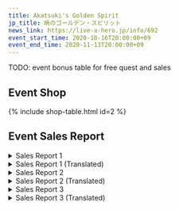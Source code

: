 ```yaml
---
title: Akatsuki's Golden Spirit
jp_title: 暁のゴールデン・スピリット
news_link: https://live-a-hero.jp/info/692
event_start_time: 2020-10-16T20:00:00+09
event_end_time: 2020-11-13T20:00:00+09
---
```




TODO: event bonus table for free quest and sales

## Event Shop

{% include shop-table.html id=2 %}

## Event Sales Report

<details><summary>Sales Report 1</summary>
<p>情報収集のための捜査活動中。<br><code>character0</code>と<code>character1</code>は、とある店舗を訪れる。<br>全ては事 件解決のカギを握る為……<br><br>しかし、何やら様子がおかしい。<br><code>character1</code>が裏手に回り込むと、黒煙が上がっ ている。<br><code>character1</code>の声を聞いた<code>character0</code>はすかさずドアを破り、<br>中に飛び込んだ。<br><br><code>character0</code>は倒れて動けなくなっている店主を発見。<br><code>character1</code>の声を頼りに、煙の中、店主を担いで脱出。<br><code>character1</code>は手頃なバケツで必死に消火活動を行う。<br><br>結果、２人の活躍のお陰で、店主の命は助 かった。<br>偶然とはいえ、大手柄。めでたしめでたし。<br><br>……何かを忘れているような気がするが、<br>きっと気のせいだろう。
</p>
</details>

<details><summary>Sales Report 1 (Translated)</summary>
<p>Forming an investigation team to collect information,<br><code>character0</code>and<code>character1</code>visit a certain store Hoping to the find the key to solving the case...<br><br>However, something is wrong.<br>When<code>character1</code>enters the back area, they realize the air is thick with black smoke.<br>Upon hearing the shout from<code>character1</code>,<code>character0</code>quickly broke down the door and hurried in.<br><br><code>character0</code>discovers the shopkeeper who is stuck behind collapsed, burning debris.<br>Following<code>character1</code>'s voice to safety, they escape the fire with the owner.<br><code>character1</code>quickly douses the fire with a nearby bucket.<br><br>Thanks to the pair's cooperation, the owner's life was saved.<br>Although it is just a coincidence they happened to be there, they're quite happy.<br><br>......But somehow, it feels like they forgot something?
</p>
</details>

<details><summary>Sales Report 2</summary>
<p>休業中の酒場の店内清掃中。<br><code>character0</code>は戸棚を拭き、<code>character1</code>は床を磨く。<br>棚には、な かなかにいい値段のしそうな<br>食器がずらりと並んでいる。<br><br>すると、うっかり手が滑ってしまい、<br>食器のひとつが床に落下。<br><code>character0</code>はお高そうなグラスを割ってしまう。<br><br>慌てる<code>character0</code>のもとに、すかさず駆けつける<code>character1</code>。<br>ほうきとチリトリで、丁寧に破片を片付けた。<br><code>character1</code>のお陰で、床には全く痕跡は残らなかった。<br><br>このことは、２人だけの秘密にしようと、<br><code>character0</code>と<code>character1</code>は固く誓い合ったのだった。<br><br>後日、割ったグラスの請求書が、<br>パラレルフライト社に届いたという。
</p>
</details>

<details><summary>Sales Report 2 (Translated)</summary>
<p>Today's task is cleaning the inside of a bar after closing time.<br><code>character0</code>wipes the cupboard and<code>character1</code>polishes the floor.<br>Restock the shelves with bottles,<br>and have all the tableware clean and ready.<br><br>Then, one's hand slipped accidentally,<br>and One of the dishes falls to the floor.<br><code>character0</code>broke an expensive-looking glass.<br><br><code>character1</code>rushes to <code>character0</code>in a hurry,<br>Carefully cleaned up the debris with a broom and dustpan.<br>Thanks to <code>character1</code>, there were no traces left on the floor.<br><br><code>character0</code>and<code>character1</code>promised between the two of them that it would be their little secret.<br><br>At a later date, the bill for the broken glass arrived at Parallel Flight...
</p>
</details>

<details><summary>Sales Report 3</summary>
<p>任務を終え、荒野の中を帰還中。<br><br>雰囲気のある場所で、決闘のマネゴトをし、<br>ファンサービスの動画配信をすること にした<br><code>character0</code>と<code>character1</code>。<br><br>３つ数えて振り向いて、<br>先に攻撃を当てた方が勝ち――<br><code>character0</code>と<code>character1</code>の間に、緊張が走る。<br><br>１、２、３……！<br>ばっと振り向いた<code>character0</code>の鼻を、<br><code>character1</code>の指が小突いた。<br><br>まだまだ甘いと笑い、去っていく<code>character1</code>。<br><br><code>character0</code>は何も言い返せず、<br>ただただ荒野の抜けるような空に叫ぶのだった。<br>
</p>
</details>

<details><summary>Sales Report 3 (Translated)</summary>
<p>After completing their mission,while returning to the pickup area through the wilderness,<br><code>character0</code>and<code>character1</code>happened upon a clearing with a nice, dramatic atmosphere and came up with the idea to shoot a few fanservice videos.<br><br>Turn around and count to three,<br>The one who lands an attack first wins...<br>Tension runs high between<code>character0</code>and<code>character1</code>.<br><br>１、２、３……！<br><code>character0</code>turned around only to immediately be booped on the nose by<code>character1</code>.<br><br><code>character1</code>chuckles giddily and leaves.<br><br><code>character0</code>doesn't say anything But merely shouted their anguished defeat into the clear sky.<br>
</p>
</details>
